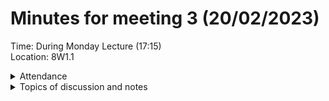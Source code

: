 # Minutes for meeting 3 (20/02/2023)
Time: During Monday Lecture (17:15) <br>
Location: 8W1.1

<details><summary>Attendance</summary><p>
  
  - Alexander Agafonov	
  - Thomas Canning	
  - Artiom	Casian	
  - ~Arthur	Chen~
  - Alex	Clarke	
  - Harry Crane

</p></details>

<details><summary>Topics of discussion and notes</summary><p>
  
  - Discussion of what everyone will do in the first sprint <br>
  
  - Explination of how the code is organised <br>
  
  
  
*Notes:*
  -
  -
  
</p></details>


